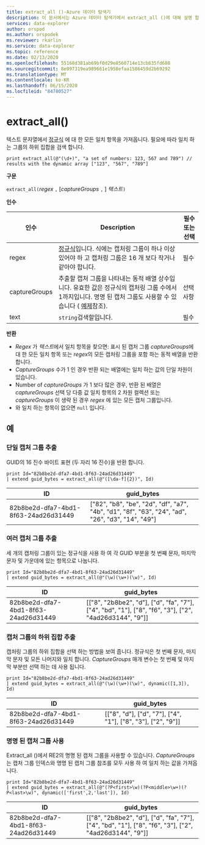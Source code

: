 ```yaml
---
title: extract_all ()-Azure 데이터 탐색기
description: 이 문서에서는 Azure 데이터 탐색기에서 extract_all ()에 대해 설명 합니다.
services: data-explorer
author: orspod
ms.author: orspodek
ms.reviewer: rkarlin
ms.service: data-explorer
ms.topic: reference
ms.date: 02/13/2020
ms.openlocfilehash: 55168d381ab69bf0d29e8560714e13cb635fd688
ms.sourcegitcommit: 8e097319ea989661e1958efaa1586459d2b69292
ms.translationtype: MT
ms.contentlocale: ko-KR
ms.lasthandoff: 06/15/2020
ms.locfileid: "84780527"
---
```

# <a name="extract_all"></a>extract_all()

텍스트 문자열에서 [정규식](./re2.md) 에 대 한 모든 일치 항목을 가져옵니다.
필요에 따라 일치 하는 그룹의 하위 집합을 검색 합니다.

```kusto
print extract_all(@"(\d+)", "a set of numbers: 123, 567 and 789") // results with the dynamic array ["123", "567", "789"]
```

**구문**

`extract_all(`*regex* `,` [*captureGroups* `,` ] *텍스트*`)`

**인수**

|인수        |Description                                  |필수 또는 선택  |
|----------------|---------------------------------------------|----------------------|
|regex           | [정규식](./re2.md)입니다. 식에는 캡처링 그룹이 하나 이상 있어야 하 고 캡처링 그룹은 16 개 보다 작거나 같아야 합니다.                                                         |필수              |
|captureGroups   |추출할 캡처 그룹을 나타내는 동적 배열 상수입니다. 유효한 값은 정규식의 캡처링 그룹 수에서 1까지입니다. 명명 된 캡처 그룹도 사용할 수 있습니다 ( [예제](#examples)참조).|선택 사항         |
|text            |`string`검색할입니다.                         |필수              |

**반환**

* *Regex* 가 *텍스트*에서 일치 항목을 찾으면: 표시 된 캡처 그룹 *captureGroups*에 대 한 모든 일치 항목 또는 *regex*의 모든 캡처링 그룹을 포함 하는 동적 배열을 반환 합니다.
* *CaptureGroups* 수가 1 인 경우 반환 되는 배열에는 일치 하는 값의 단일 차원이 있습니다.
* Number of *captureGroups* 가 1 보다 많은 경우, 반환 된 배열은 *captureGroups* 선택 당 다중 값 일치 항목의 2 차원 컬렉션 또는 *captureGroups* 이 생략 된 경우 *regex* 에 있는 모든 캡처 그룹입니다.
* 와 일치 하는 항목이 없으면 `null` 입니다.

## <a name="examples"></a>예

### <a name="extract-a-single-capture-group"></a>단일 캡처 그룹 추출

GUID의 16 진수 바이트 표현 (두 자리 16 진수)을 반환 합니다.

```kusto
print Id="82b8be2d-dfa7-4bd1-8f63-24ad26d31449"
| extend guid_bytes = extract_all(@"([\da-f]{2})", Id) 
```

|ID|guid_bytes|
|---|---|
|82b8be2d-dfa7-4bd1-8f63-24ad26d31449|["82", "b8", "be", "2d", "df", "a7", "4b", "d1", "8f", "63", "24", "ad", "26", "d3", "14", "49"]|

### <a name="extract-several-capture-groups"></a>여러 캡처 그룹 추출 

세 개의 캡처링 그룹이 있는 정규식을 사용 하 여 각 GUID 부분을 첫 번째 문자, 마지막 문자 및 가운데에 있는 항목으로 나눕니다.

```kusto
print Id="82b8be2d-dfa7-4bd1-8f63-24ad26d31449"
| extend guid_bytes = extract_all(@"(\w)(\w+)(\w)", Id)
```

|ID|guid_bytes|
|---|---|
|82b8be2d-dfa7-4bd1-8f63-24ad26d31449|[["8", "2b8be2", "d"], ["d", "fa", "7"], ["4", "bd", "1"], ["8", "f6", "3"], ["2", "4ad26d3144", "9"]]|

### <a name="extract-a-subset-of-capture-groups"></a>캡처 그룹의 하위 집합 추출

캡처링 그룹의 하위 집합을 선택 하는 방법을 보여 줍니다. 정규식은 첫 번째 문자, 마지막 문자 및 모든 나머지와 일치 합니다. *CaptureGroups* 매개 변수는 첫 번째 및 마지막 부분만 선택 하는 데 사용 됩니다.

```kusto
print Id="82b8be2d-dfa7-4bd1-8f63-24ad26d31449"
| extend guid_bytes = extract_all(@"(\w)(\w+)(\w)", dynamic([1,3]), Id) 
```

|ID|guid_bytes|
|---|---|
|82b8be2d-dfa7-4bd1-8f63-24ad26d31449|[["8", "d"], ["d", "7"], ["4", "1"], ["8", "3"], ["2", "9"]]|

### <a name="using-named-capture-groups"></a>명명 된 캡처 그룹 사용

Extract_all ()에서 RE2의 명명 된 캡처 그룹을 사용할 수 있습니다.
*CaptureGroups* 는 캡처 그룹 인덱스와 명명 된 캡처 그룹 참조를 모두 사용 하 여 일치 하는 값을 가져옵니다.

```kusto
print Id="82b8be2d-dfa7-4bd1-8f63-24ad26d31449"
| extend guid_bytes = extract_all(@"(?P<first>\w)(?P<middle>\w+)(?P<last>\w)", dynamic(['first',2,'last']), Id) 
```

|ID|guid_bytes|
|---|---|
|82b8be2d-dfa7-4bd1-8f63-24ad26d31449|[["8", "2b8be2", "d"], ["d", "fa", "7"], ["4", "bd", "1"], ["8", "f6", "3"], ["2", "4ad26d3144", "9"]]|
